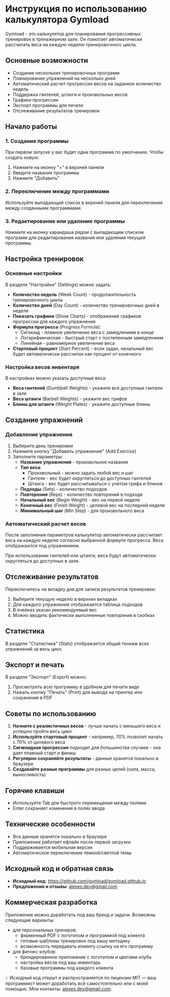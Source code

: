 # Инструкция по использованию калькулятора Gymload

Gymload - это калькулятор для планирования прогрессивных тренировок в тренажерном зале. Он помогает автоматически рассчитать веса на каждую неделю тренировочного цикла.

## Основные возможности

- Создание нескольких тренировочных программ
- Планирование упражнений на несколько дней
- Автоматический расчет прогрессии весов на заданное количество недель
- Поддержка гантелей, штанги и произвольных весов
- Графики прогрессии
- Экспорт программы для печати
- Отслеживание результатов тренировок

## Начало работы

### 1. Создание программы

При первом запуске у вас будет одна программа по умолчанию. Чтобы создать новую:

1. Нажмите на иконку "+" в верхней панели
2. Введите название программы
3. Нажмите "Добавить"

### 2. Переключение между программами

Используйте выпадающий список в верхней панели для переключения между созданными программами.

### 3. Редактирование или удаление программы

Нажмите на иконку карандаша рядом с выпадающим списком программ для редактирования названия или удаления текущей программы.

## Настройка тренировок

### Основные настройки

В разделе "Настройки" (Settings) можно задать:

- **Количество недель** (Week Count) - продолжительность тренировочного цикла
- **Количество дней** (Day Count) - количество тренировочных дней в неделе
- **Показать графики** (Show Charts) - отображение графиков прогрессии для каждого упражнения
- **Формула прогресса** (Progress Formula):
  - Сигмоид - плавное увеличение веса с замедлением в конце
  - Логарифмическая - быстрый старт с постепенным замедлением
  - Линейная - равномерное увеличение веса
- **Стартовый процент** (Start Percent) - если задан, начальный вес будет автоматически рассчитан как процент от конечного

### Настройка весов инвентаря

В настройках можно указать доступные веса:

- **Веса гантелей** (Dumbbell Weights) - укажите все доступные гантели в зале
- **Веса штанги** (Barbell Weights) - укажите вес грифов
- **Блины для штанги** (Weight Plates) - укажите доступные блины

## Создание упражнений

### Добавление упражнения

1. Выберите день тренировки
2. Нажмите кнопку "Добавить упражнение" (Add Exercise)
3. Заполните параметры:
   - **Название упражнения** - произвольное название
   - **Тип веса**:
     - Произвольный - можно задать любой вес и шаг
     - Гантели - вес будет округляться до доступных гантелей
     - Штанга - вес будет рассчитываться с учетом грифа и блинов
   - **Подходы** (Sets) - количество подходов
   - **Повторения** (Reps) - количество повторений в подходе
   - **Начальный вес** (Begin Weight) - вес на первой неделе
   - **Конечный вес** (Finish Weight) - целевой вес на последней неделе
   - **Минимальный шаг** (Min Step) - для произвольного веса

### Автоматический расчет весов

После заполнения параметров калькулятор автоматически рассчитает веса на каждую неделю согласно выбранной формуле прогресса. Веса отображаются под упражнением.

При использовании гантелей или штанги, веса будут автоматически округляться до доступных в зале.

## Отслеживание результатов

Переключитесь на вкладку дня для записи результатов тренировки:

1. Выберите текущую неделю в верхних вкладках
2. Для каждого упражнения отображается таблица подходов
3. В ячейках указан рекомендуемый вес
4. Можно вводить фактически выполненные повторения в скобках

## Статистика

В разделе "Статистика" (Stats) отображается общий тоннаж всех упражнений за весь цикл.

## Экспорт и печать

В разделе "Экспорт" (Export) можно:

1. Просмотреть всю программу в удобном для печати виде
2. Нажать кнопку "Печать" (Print) для вывода на принтер или сохранения в PDF

## Советы по использованию

1. **Начните с реалистичных весов** - лучше начать с меньшего веса и успешно пройти весь цикл
2. **Используйте стартовый процент** - например, 70% позволит начать с 70% от целевого веса
3. **Сигмоидная прогрессия** подходит для большинства случаев - она дает плавный старт и финиш
4. **Регулярно сохраняйте результаты** - данные хранятся локально в браузере
5. **Создавайте разные программы** для разных целей (сила, масса, выносливость)

## Горячие клавиши

- Используйте Tab для быстрого перемещения между полями
- Enter сохраняет изменения в полях ввода

## Технические особенности

- Все данные хранятся локально в браузере
- Приложение работает офлайн после первой загрузки
- Поддерживается мобильная версия
- Автоматическое переключение темной/светлой темы

## Исходный код и обратная связь

- **Исходный код**: https://github.com/gymload/gymload.github.io
- **Предложения и отзывы**: alexes.dev@gmail.com

## Коммерческая разработка

Приложение можно доработать под ваш бренд и задачи. Возможны следующие варианты:

 - для персональных тренеров:
     - фирменный PDF с логотипом и программой под клиента
     - готовые шаблоны тренировок под вашу методику
     - возможность передавать клиенту ссылку на его программу
 - для фитнес-клубов:
    - брендированное приложение с логотипом и цветами клуба
    - настройка весов под ваш инвентарь
    - базовые программы под каждого клиента

💡 Исходный код открыт и распространяется по лицензии MIT — ваш программист может доработать всё самостоятельно или с моей помощью. Мои контакты: alexes.dev@gmail.com.
